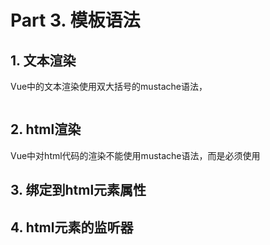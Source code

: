   # Part 3. 模板语法

  ## 1. 文本渲染
  Vue中的文本渲染使用双大括号的mustache语法，

  ```
  
  ```

  ## 2. html渲染
  Vue中对html代码的渲染不能使用mustache语法，而是必须使用


  ## 3. 绑定到html元素属性

  ## 4. html元素的监听器

